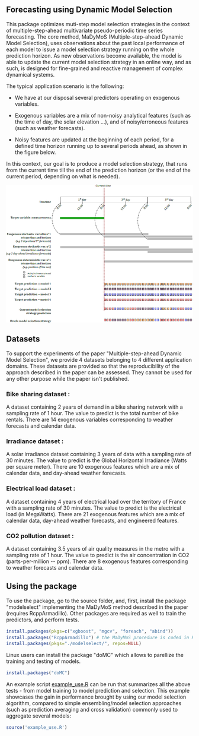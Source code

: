 ## Forecasting using Dynamic Model Selection

This package optimizes muti-step model selection strategies in the context of multiple-step-ahead multivariate pseudo-periodic time series forecasting. The core method, MaDyMoS (Multiple-step-ahead Dynamic Model Selection), uses observations about the past local performance of each model to issue a model selection strategy running on the whole prediction horizon. 
As new observations become available, the model is able to update the current model selection strategy in an online way, and as such, is designed for fine-grained and reactive management of complex dynamical systems.

The typical application scenario is the following:

* We have at our disposal several predictors operating on exogenous variables.

* Exogenous variables are a mix of non-noisy analytical features (such as the time of day, the solar elevation ...), and of noisy/erroneous features (such as weather forecasts).

* Noisy features are updated at the beginning of each period, for a defined time horizon running up to several periods ahead, as shown in the figure below.

In this context, our goal is to produce a model selection strategy, that runs from the current time till the end of the prediction horizon (or the end of the current period, depending on what is needed).

![Alt text](./figures/applicationScenario.png?raw=true "Typical application scenario")

## Datasets

To support the experiments of the paper "Multiple-step-ahead Dynamic Model Selection", we provide 4 datasets belonging to 4 different application domains. These datasets are provided so that the reproducibility of the approach described in the paper can be assessed. They cannot be used for any other purpose while the paper isn't published.

### Bike sharing dataset :

A dataset containing 2 years of demand in a bike sharing network with a sampling rate of 1 hour. The value to predict is the total number of bike rentals. There are 14 exogenous variables corresponding to weather forecasts and calendar data.

### Irradiance dataset :

A solar irradiance dataset containing 3 years of data with a sampling rate of 30 minutes. The value to predict is the Global Horizontal Irradiance (Watts per square meter). There are 10 exogenous features which are a mix of calendar data, and day-ahead weather forecasts.

### Electrical load dataset :

A dataset containing 4 years of electrical load over the territory of France with a sampling rate of 30 minutes. The value to predict is the electrical load (in MegaWatts). There are 21 exogenous features which are a mix of calendar data, day-ahead weather forecasts, and engineered features.

### CO2 pollution dataset :

A dataset containing 3.5 years of air quality measures in the metro with a sampling rate of 1 hour. The value to predict is the air concentration in CO2 (parts-per-million -- ppm). There are 8 exogenous features corresponding to weather forecasts and calendar data.

## Using the package

To use the package, go to the source folder, and, first, install the package "modelselect" implementing the MaDyMoS method described in the paper (requires RcppArmadillo).
Other packages are required as well to train the predictors, and perform tests.

```r
install.packages(pkgs=c("xgboost", "mgcv", "foreach", "abind"))
install.packages("RcppArmadillo") # the MaDyMoS procedure is coded in RcppArmadillo, a templated C++ linear algebra library by Conrad Sanderson.
install.packages(pkgs="./modelselect/", repos=NULL)
```

Linux users can install the package "doMC" which allows to parellize the training and testing of models.

```r
install.packages("doMC")
```

An example script [example_use.R](./sources/example_use.R) can be run that summarizes all the above tests - from model training to model prediction and selection. This example showcases the gain in performance brought by using our model selection algorithm, compared to simple ensembling/model selection approaches (such as prediction averaging and cross validation) commonly used to aggregate several models:

```r
source('example_use.R')
```
